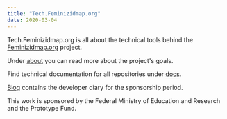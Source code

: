 ```yaml
---
title: "Tech.Feminizidmap.org"
date: 2020-03-04
---
```


Tech.Feminizidmap.org is all about the technical tools behind the [Feminizidmap.org](https://feminizidmap.org) project.

Under [about](/about) you can read more about the project's goals.

Find technical documentation for all repositories under [docs](/docs).

[Blog](/blog) contains the developer diary for the sponsorship period.

This work is sponsored by the Federal Ministry of Education and Research and the Prototype Fund.
